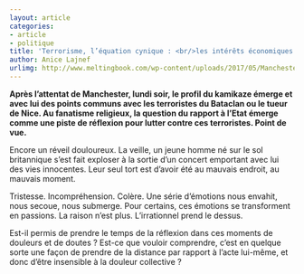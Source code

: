 ```yaml
---
layout: article
categories:
- article
- politique
title: 'Terrorisme, l’équation cynique : <br/>les intérêts économiques au prix de la sécurité ?'
author: Anice Lajnef
urlimg: http://www.meltingbook.com/wp-content/uploads/2017/05/Manchester-1-756x425.jpg
---
```


**Après l’attentat de Manchester, lundi soir, le profil du kamikaze émerge et avec lui des points communs avec les terroristes du Bataclan ou le tueur de Nice. Au fanatisme religieux, la question du rapport à l’Etat émerge comme une piste de réflexion pour lutter contre ces terroristes. Point de vue.**

Encore un réveil douloureux. La veille, un jeune homme né sur le sol britannique s’est fait exploser à la sortie d’un concert emportant avec lui des vies innocentes. Leur seul tort est d’avoir été au mauvais endroit, au mauvais moment.

Tristesse. Incompréhension. Colère. Une série d’émotions nous envahit, nous secoue, nous submerge. Pour certains, ces émotions se transforment en passions. La raison n’est plus. L’irrationnel prend le dessus.

Est-il permis de prendre le temps de la réflexion dans ces moments de douleurs et de doutes ? Est-ce que vouloir comprendre, c’est en quelque sorte une façon de prendre de la distance par rapport à l’acte lui-même, et donc d’être insensible à la douleur collective ?